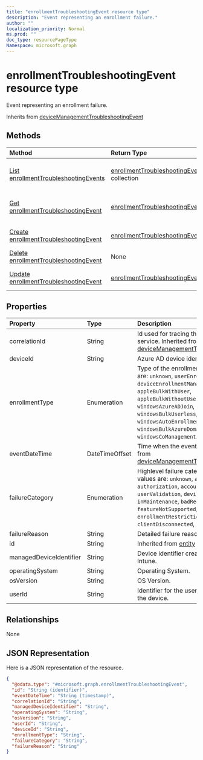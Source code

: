 ```yaml
---
title: "enrollmentTroubleshootingEvent resource type"
description: "Event representing an enrollment failure."
author: ""
localization_priority: Normal
ms.prod: ""
doc_type: resourcePageType
Namespace: microsoft.graph
---
```



# enrollmentTroubleshootingEvent resource type

Event representing an enrollment failure.


Inherits from [deviceManagementTroubleshootingEvent](../resources/deviceManagementTroubleshootingEvent.md)

## Methods
|Method|Return Type|Description|
|:---|:---|:---|
|[List enrollmentTroubleshootingEvents](../api/enrollmenttroubleshootingevent-list.md)|[enrollmentTroubleshootingEvent](../resources/enrollmentTroubleshootingEvent.md) collection|List properties and relationships of the [enrollmentTroubleshootingEvent](../resources/enrollmenttroubleshootingevent.md) objects.|
|[Get enrollmentTroubleshootingEvent](../api/enrollmenttroubleshootingevent-get.md)|[enrollmentTroubleshootingEvent](../resources/enrollmentTroubleshootingEvent.md)|Read properties and relationships of the [enrollmentTroubleshootingEvent](../resources/enrollmenttroubleshootingevent.md) object.|
|[Create enrollmentTroubleshootingEvent](../api/enrollmenttroubleshootingevent-create.md)|[enrollmentTroubleshootingEvent](../resources/enrollmentTroubleshootingEvent.md)|Create a new [enrollmentTroubleshootingEvent](../resources/enrollmenttroubleshootingevent.md) object.|
|[Delete enrollmentTroubleshootingEvent](../api/enrollmenttroubleshootingevent-delete.md)|None|Deletes a [enrollmentTroubleshootingEvent](../resources/enrollmenttroubleshootingevent.md).|
|[Update enrollmentTroubleshootingEvent](../api/enrollmenttroubleshootingevent-update.md)|[enrollmentTroubleshootingEvent](../resources/enrollmentTroubleshootingEvent.md)|Update the properties of a [enrollmentTroubleshootingEvent](../resources/enrollmenttroubleshootingevent.md) object.|

## Properties
|Property|Type|Description|
|:---|:---|:---|
|correlationId|String|Id used for tracing the failure in the service. Inherited from [deviceManagementTroubleshootingEvent](../resources/deviceManagementTroubleshootingEvent.md)|
|deviceId|String|Azure AD device identifier.|
|enrollmentType|Enumeration|Type of the enrollment. Possible values are: `unknown`, `userEnrollment`, `deviceEnrollmentManager`, `appleBulkWithUser`, `appleBulkWithoutUser`, `windowsAzureADJoin`, `windowsBulkUserless`, `windowsAutoEnrollment`, `windowsBulkAzureDomainJoin`, `windowsCoManagement`.|
|eventDateTime|DateTimeOffset|Time when the event occurred . Inherited from [deviceManagementTroubleshootingEvent](../resources/deviceManagementTroubleshootingEvent.md)|
|failureCategory|Enumeration|Highlevel failure category. Possible values are: `unknown`, `authentication`, `authorization`, `accountValidation`, `userValidation`, `deviceNotSupported`, `inMaintenance`, `badRequest`, `featureNotSupported`, `enrollmentRestrictionsEnforced`, `clientDisconnected`, `userAbandonment`.|
|failureReason|String|Detailed failure reason.|
|id|String| Inherited from [entity](../resources/entity.md)|
|managedDeviceIdentifier|String|Device identifier created or collected by Intune.|
|operatingSystem|String|Operating System.|
|osVersion|String|OS Version.|
|userId|String|Identifier for the user that tried to enroll the device.|

## Relationships
None

## JSON Representation
Here is a JSON representation of the resource.
<!-- {
  "blockType": "resource",
  "keyProperty": "id",
  "@odata.type": "microsoft.graph.enrollmentTroubleshootingEvent",
  "baseType": "microsoft.graph.deviceManagementTroubleshootingEvent",
  "openType": false
}
-->
``` json
{
  "@odata.type": "#microsoft.graph.enrollmentTroubleshootingEvent",
  "id": "String (identifier)",
  "eventDateTime": "String (timestamp)",
  "correlationId": "String",
  "managedDeviceIdentifier": "String",
  "operatingSystem": "String",
  "osVersion": "String",
  "userId": "String",
  "deviceId": "String",
  "enrollmentType": "String",
  "failureCategory": "String",
  "failureReason": "String"
}
```

